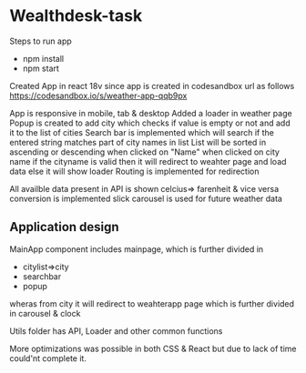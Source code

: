 # Wealthdesk-task

Steps to run app
- npm install
- npm start

Created App in react 18v
 since app is created in codesandbox url as follows
https://codesandbox.io/s/weather-app-qqb9px

App is responsive in mobile, tab & desktop
Added a loader in weather page
Popup is created to add city which checks if value is empty or not and add it to the list of cities
Search bar is implemented which will search if the entered string matches part of city names in list
List will be sorted in ascending or descending when clicked on "Name"
when clicked on city name if the cityname is valid then it will redirect to weahter page and load data else it will show loader
Routing is implemented for redirection

All availble data present in API is shown
celcius=> farenheit & vice versa conversion is implemented
slick carousel is used for future weather data

## Application design
MainApp component includes mainpage, which is further divided in 
- citylist=>city 
- searchbar
- popup

wheras from city it will redirect to weahterapp page
which is further divided in carousel & clock

Utils folder has API, Loader and other common functions

More optimizations was possible in both CSS & React but due to lack of time could'nt complete it.


